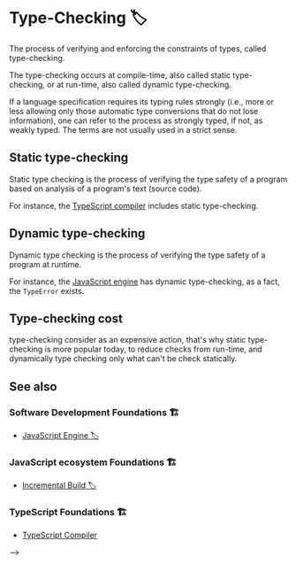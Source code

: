 # Type-Checking 🏷

The process of verifying and enforcing the constraints of types, called type-checking.

The type-checking occurs at compile-time, also called static type-checking, or at run-time, also called dynamic type-checking.

If a language specification requires its typing rules strongly (i.e., more or less allowing only those automatic type conversions that do not lose information), one can refer to the process as strongly typed, if not, as weakly typed. The terms are not usually used in a strict sense.

## Static type-checking

Static type checking is the process of verifying the type safety of a program based on analysis of a program's text (source code).

For instance, the [TypeScript compiler](../js-es/typescript/foundations/ts-compiler.md) includes static type-checking.

## Dynamic type-checking

Dynamic type checking is the process of verifying the type safety of a program at runtime.

For instance, the [JavaScript engine](../js-es/foundations/js-engine.md) has dynamic type-checking, as a fact, the `TypeError` exists.

## Type-checking cost

type-checking consider as an expensive action, that's why static type-checking is more popular today, to reduce checks from run-time, and dynamically type checking only what can't be check statically.

## See also

### Software Development Foundations 🏗️

- [JavaScript Engine 🏷️](../js-es/foundations/js-engine.md)

### JavaScript ecosystem Foundations 🏗️

- [Incremental Build 🏷️](./incremental-build.md)

### TypeScript Foundations 🏗️

- [TypeScript Compiler](../js-es/typescript/foundations/ts-compiler.md)

<!-- Types and type-checking is the ability of a programming languages to give quick feedback of bugs about nonsense variables assignments so we can fix them quickly, and its purpose is to help us, the developers to develop quicker.
<!--
There are 2 types of languages type-checking
options:


- Dynamically typed languages
- Statically-typed languages

Before describing the types, it is important to understand that the computer science rational is that type-checking is an extremely heavy algorithm.
For every function you call, all types involved must be validated (or coerced which may be another function call), and type information must be updated afterwards.

That is why at runtime you can only afford to have a simple type system and very little optimization for reasonable execution time.

Which give the privilege for a compiler by comparison to exploit even weaker type system to optimize your inefficient algorithms away than interpreters.

Ultimately, this means languages designed for interpreters (type-checking at runtime) can't afford the level of typing a [compiler](./compiler.md) can. In addition to having less freedom to exploit type information to optimize:

- strike 1 to performance - they must carry and modify type information at runtime
- strike 2. The weaker type system also introduces many type safety bugs.

## Dynamically-typed Languages

_Dynamically typed languages examples_: JavaScript, Python.

Dynamically typed languages must perform type-checking while code is running.
Although they can sometimes be compiled, they need to cut many corners for reasonable performance. One big drawback of checking at runtime is that if a type fails to be valid, the interpreter can only throw exceptions or stop execution.

So they often try to coerce types to prevent exceptions, even when it may be undesirable. In python, it isn't uncommon to discover that a simple division by whole integers means that my user output is suddenly full of '2.0' because I didn't explicitly cast back into `int`.

That is why it is common for dynamically-typed languages to be interpreted, and not compiled. --> -->

<!-- ## Statically-typed Languages

_Example languages_: TypeScript, C#, Java

When languages is being designed for a [compiler](./compiler.md), the compiler has also the responsibility of type-checking, because that way, it allows to the runtime code to be more optimal, and it won't need to manage typing at runtime.

It make sense, that the less you need to be responsible at runtime, the faster code will execute.

That's why it is very common for statically-typed languages to be compiled. -->

<!-- https://stackoverflow.com/a/41624354/11554280 -->
